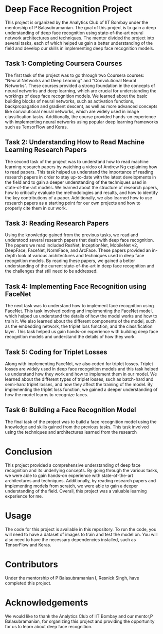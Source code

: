 # Deep Face Recognition Project
This project is organized by the Analytics Club of IIT Bombay under the mentorship of P Balasubramanian. The goal of this project is to gain a deep understanding of deep face recognition using state-of-the-art neural network architectures and techniques. The mentor divided the project into several tasks, each of which helped us gain a better understanding of the field and develop our skills in implementing deep face recognition models.

## Task 1: Completing Coursera Courses
The first task of the project was to go through two Coursera courses: "Neural Networks and Deep Learning" and "Convolutional Neural Networks".
These courses provided a strong foundation in the concepts of neural networks and deep learning, which are crucial for understanding the workings of deep face recognition models.
We learned about the basic building blocks of neural networks, such as activation functions, backpropagation and gradient descent, as well as more advanced concepts like convolutional neural networks, which are widely used in image classification tasks.
Additionally, the course provided hands-on experience with implementing neural networks using popular deep learning frameworks such as TensorFlow and Keras.
## Task 2: Understanding How to Read Machine Learning Research Papers
The second task of the project was to understand how to read machine learning research papers by watching a video of Andrew Ng explaining how to read papers.
This task helped us understand the importance of reading research papers in order to stay up-to-date with the latest developments in the field and to gain a deeper understanding of the techniques used in state-of-the-art models.
We learned about the structure of research papers, how to critically evaluate the methodologies and results, and how to identify the key contributions of a paper.
Additionally, we also learned how to use research papers as a starting point for our own projects and how to properly cite them in our work.
## Task 3: Reading Research Papers
Using the knowledge gained from the previous tasks, we read and understood several research papers that dealt with deep face recognition.
The papers we read included ResNet, InceptionNet, MobileNet v2, DeepFace, FaceNet, NormFace, and ArcFace.
These papers provided an in-depth look at various architectures and techniques used in deep face recognition models.
By reading these papers, we gained a better understanding of the current state-of-the-art in deep face recognition and the challenges that still need to be addressed.
## Task 4: Implementing Face Recognition using FaceNet
The next task was to understand how to implement face recognition using FaceNet.
This task involved coding and implementing the FaceNet model, which helped us understand the details of how the model works and how to train it.
We also learned about the different components of the model, such as the embedding network, the triplet loss function, and the classification layer.
This task helped us gain hands-on experience with building deep face recognition models and understand the details of how they work.
## Task 5: Coding for Triplet Losses
Along with implementing FaceNet, we also coded for triplet losses.
Triplet losses are widely used in deep face recognition models and this task helped us understand how they work and how to implement them in our model.
We learned about the different types of triplet losses, such as batch-hard and semi-hard triplet losses, and how they affect the training of the model.
By implementing the triplet loss function, we gained a deeper understanding of how the model learns to recognize faces.
## Task 6: Building a Face Recognition Model
The final task of the project was to build a face recognition model using the knowledge and skills gained from the previous tasks. This task involved using the techniques and architectures learned from the research

# Conclusion
This project provided a comprehensive understanding of deep face recognition and its underlying concepts. By going through the various tasks, we were able to gain hands-on experience with state-of-the-art architectures and techniques. Additionally, by reading research papers and implementing models from scratch, we were able to gain a deeper understanding of the field. Overall, this project was a valuable learning experience for me.

# Usage
The code for this project is available in this repository. To run the code, you will need to have a dataset of images to train and test the model on. You will also need to have the necessary dependencies installed, such as TensorFlow and Keras.

# Contributors
Under the mentorship of P Balasubramanian I, Resnick Singh, have completed this project.

# Acknowledgements
We would like to thank the Analytics Club of IIT Bombay and our mentor,P Balasubramanian, for organizing this project and providing the opportunity for us to learn about deep face recognition.
